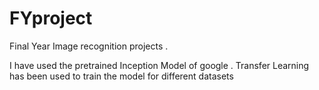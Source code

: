 # FYproject
Final Year Image recognition projects .

I have used the pretrained Inception Model of google . 
Transfer Learning has been used to train the model for different datasets
